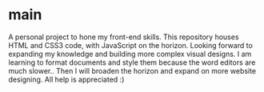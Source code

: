 # main
A personal project to hone my front-end skills. This repository houses HTML and CSS3 code, with JavaScript on the horizon. Looking forward to expanding my knowledge and building more complex visual designs. I am learning to format documents and style them because the word editors are much slower.. Then I will broaden the horizon and expand on more website designing. All help is appreciated :)
